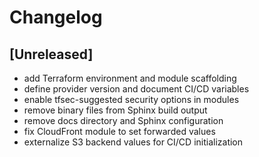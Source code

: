 # Changelog

## [Unreleased]
- add Terraform environment and module scaffolding
- define provider version and document CI/CD variables
- enable tfsec-suggested security options in modules
- remove binary files from Sphinx build output
- remove docs directory and Sphinx configuration
- fix CloudFront module to set forwarded values
- externalize S3 backend values for CI/CD initialization
